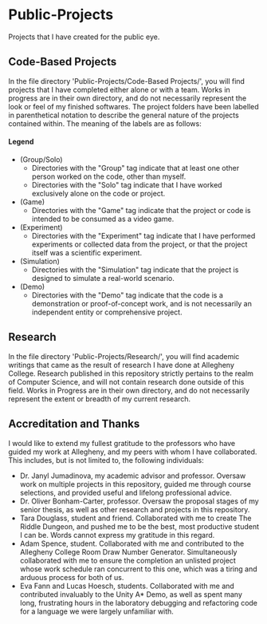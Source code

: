 # Public-Projects
Projects that I have created for the public eye. 

## Code-Based Projects
In the file directory 'Public-Projects/Code-Based Projects/', you will find projects that I have completed either alone or with a team. Works in progress are in their own directory, and do not necessarily represent the look or feel of my finished softwares. The project folders have been labelled in parenthetical notation to describe the general nature of the projects contained within. The meaning of the labels are as follows:

#### Legend
- (Group/Solo)
  - Directories with the "Group" tag indicate that at least one other person worked on the code, other than myself.
  - Directories with the "Solo" tag indicate that I have worked exclusively alone on the code or project.
- (Game)
  - Directories with the "Game" tag indicate that the project or code is intended to be consumed as a video game.
- (Experiment)
  - Directories with the "Experiment" tag indicate that I have performed experiments or collected data from the project, or that the project itself was a scientific experiment.
- (Simulation)
  - Directories with the "Simulation" tag indicate that the project is designed to simulate a real-world scenario. 
- (Demo)
  - Directories with the "Demo" tag indicate that the code is a demonstration or proof-of-concept work, and is not necessarily an independent entity or comprehensive project.
  
## Research
In the file directory 'Public-Projects/Research/', you will find academic writings that came as the result of research I have done at Allegheny College. Research published in this repository strictly pertains to the realm of Computer Science, and will not contain research done outside of this field. Works in Progress are in their own directory, and do not necessarily represent the extent or breadth of my current research. 

## Accreditation and Thanks
I would like to extend my fullest gratitude to the professors who have guided my work at Allegheny, and my peers with whom I have collaborated. This includes, but is not limited to, the following individuals:
- Dr. Janyl Jumadinova, my academic advisor and professor. Oversaw work on multiple projects in this repository, guided me through course selections, and provided useful and lifelong professional advice.
- Dr. Oliver Bonham-Carter, professor. Oversaw the proposal stages of my senior thesis, as well as other research and projects in this repository.
- Tara Douglass, student and friend. Collaborated with me to create The Riddle Dungeon, and pushed me to be the best, most productive student I can be. Words cannot express my gratitude in this regard. 
- Adam Spence, student. Collaborated with me and contributed to the Allegheny College Room Draw Number Generator. Simultaneously collaborated with me to ensure the completion an unlisted project whose work schedule ran concurrent to this one, which was a tiring and arduous process for both of us. 
- Eva Fann and Lucas Hoesch, students. Collaborated with me and contributed invaluably to the Unity A* Demo, as well as spent many long, frustrating hours in the laboratory debugging and refactoring code for a language we were largely unfamiliar with.
